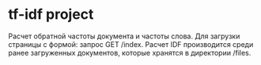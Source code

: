 # tf-idf project
Расчет обратной частоты документа и частоты слова.
Для загрузки страницы с формой: запрос GET /index.
Расчет IDF производится среди ранее загруженных документов, которые хранятся в директории /files.
